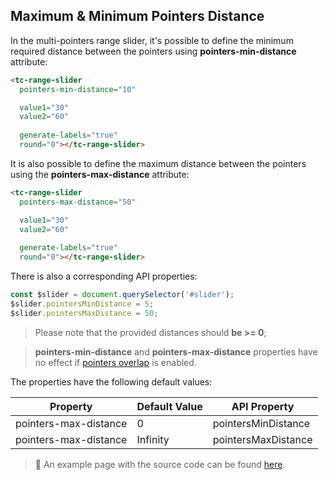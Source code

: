 ## Maximum & Minimum Pointers Distance

In the multi-pointers range slider, it's possible to define the minimum required distance between the pointers using **pointers-min-distance** attribute:

```html
<tc-range-slider
  pointers-min-distance="10"

  value1="30"
  value2="60"
  
  generate-labels="true"
  round="0"></tc-range-slider>
```

<div class="my-12 flex flex-col items-center">
    <tc-range-slider
        pointers-min-distance="10"
        value1="30"
        value2="60"
        generate-labels="true"
        round="0"></tc-range-slider>
</div>

It is also possible to define the maximum distance between the pointers using the **pointers-max-distance** attribute:

```html
<tc-range-slider
  pointers-max-distance="50"

  value1="30"
  value2="60"
  
  generate-labels="true"
  round="0"></tc-range-slider>
```

<div class="my-12 flex flex-col items-center">
    <tc-range-slider
        pointers-max-distance="50"
        value1="30"
        value2="60"
        generate-labels="true"
        round="0"></tc-range-slider>
</div>

There is also a corresponding API properties:

```js
const $slider = document.querySelector('#slider');
$slider.pointersMinDistance = 5;
$slider.pointersMaxDistance = 50;
```

> Please note that the provided distances should **be >= 0**;

> **pointers-min-distance** and **pointers-max-distance** properties have no effect if [pointers overlap](/pages/pointers-overlap.html) is enabled.

The properties have the following default values:

| Property              | Default Value | API Property        |
|-----------------------|---------------|---------------------|
| pointers-max-distance | 0             | pointersMinDistance |
| pointers-max-distance | Infinity      | pointersMaxDistance | 


> :pushpin: An example page with the source code can be found [here](https://github.com/mzusin/toolcool-range-slider/blob/main/examples/15-two-pointers-overlap.html).

